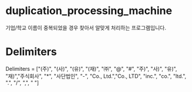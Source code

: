# duplication_processing_machine

기업/학교 이름이 중복되었을 경우 찾아서 알맞게 처리하는 프로그램입니다.

# Delimiters

Delimiters = ["(주)", "(사)", "(유)", "(재)", "㈜", "@", "#", "주)", "사)", "유)",
"재)","주식회사", "*", "사단법인", "-", "Co., Ltd.","Co., LTD",
"inc.", "co.", "ltd.", ".", "/", ",", " "]
